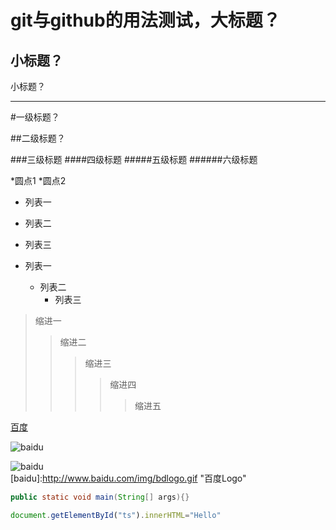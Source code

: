 git与github的用法测试，大标题？
=====================
小标题？
--------------
小标题？
________

#一级标题？

##二级标题？

###三级标题
####四级标题
#####五级标题
######六级标题

*圆点1
*圆点2

* 列表一
* 列表二
* 列表三

* 列表一
	* 列表二
		* 列表三
		
>缩进一
>>缩进二
>>>缩进三
>>>>缩进四
>>>>>缩进五

[百度](http://baidu.com)

![baidu](http://www.baidu.com/img/bdlogo.gif "百度logo")  

![baidu](http://baidu.com)  
[baidu]:http://www.baidu.com/img/bdlogo.gif "百度Logo"


```Java
public static void main(String[] args){}
```

```javascript
document.getElementById("ts").innerHTML="Hello"
```